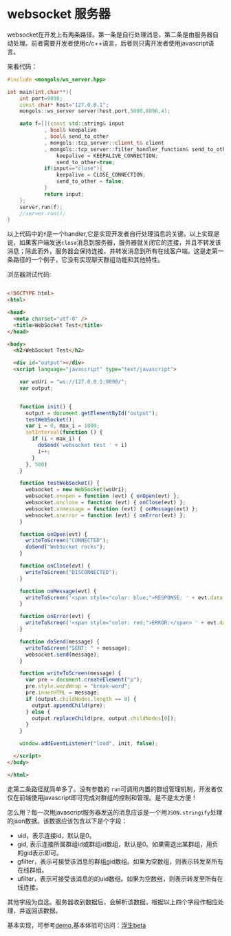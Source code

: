 # websocket 服务器

websocket在开发上有两条路径。第一条是自行处理消息，第二条是由服务器自动处理。前者需要开发者使用c/c++语言，后者则只需开发者使用javascript语言。

来看代码：

```cpp
#include <mongols/ws_server.hpp>

int main(int,char**){
	int port=9090;
	const char* host="127.0.0.1";
	mongols::ws_server server(host,port,5000,8096,4);

	auto f=[](const std::string& input
            , bool& keepalive
            , bool& send_to_other
            , mongols::tcp_server::client_t& client
            , mongols::tcp_server::filter_handler_function& send_to_other_filter){
			    keepalive = KEEPALIVE_CONNECTION;
			    send_to_other=true;
			if(input=="close"){
				keepalive = CLOSE_CONNECTION;
				send_to_other = false;
			}
			return input;
	};
	server.run(f);
	//server.run();
}
```
以上代码中的`f`是一个handler,它是实现开发者自行处理消息的关键。以上实现是说，如果客户端发送`close`消息到服务器，服务器就关闭它的连接，并且不转发该消息；除此而外，服务器会保持连接，并转发消息到所有在线客户端。这是走第一条路径的一个例子，它没有实现聊天群组功能和其他特性。

浏览器测试代码:

```html

<!DOCTYPE html>
<html>

<head>
  <meta charset="utf-8" />
  <title>WebSocket Test</title>
</head>

<body>
  <h2>WebSocket Test</h2>

  <div id="output"></div>
  <script language="javascript" type="text/javascript">

    var wsUri = "ws://127.0.0.1:9090/";
    var output;


    function init() {
      output = document.getElementById("output");
      testWebSocket();
      var i = 0, max_i = 1000;
      setInterval(function () {
        if (i < max_i) {
          doSend('websocket test ' + i)
          i++;
        }
      }, 500)
    }

    function testWebSocket() {
      websocket = new WebSocket(wsUri);
      websocket.onopen = function (evt) { onOpen(evt) };
      websocket.onclose = function (evt) { onClose(evt) };
      websocket.onmessage = function (evt) { onMessage(evt) };
      websocket.onerror = function (evt) { onError(evt) };
    }

    function onOpen(evt) {
      writeToScreen("CONNECTED");
      doSend("WebSocket rocks");
    }

    function onClose(evt) {
      writeToScreen("DISCONNECTED");
    }

    function onMessage(evt) {
      writeToScreen('<span style="color: blue;">RESPONSE: ' + evt.data + '</span>');
    }

    function onError(evt) {
      writeToScreen('<span style="color: red;">ERROR:</span> ' + evt.data);
    }

    function doSend(message) {
      writeToScreen("SENT: " + message);
      websocket.send(message);
    }

    function writeToScreen(message) {
      var pre = document.createElement("p");
      pre.style.wordWrap = "break-word";
      pre.innerHTML = message;
      if (output.childNodes.length == 0) {
        output.appendChild(pre);
      } else {
        output.replaceChild(pre, output.childNodes[0]);
      }
    }

    window.addEventListener("load", init, false);

  </script>
</body>

</html>


```

走第二条路径就简单多了。没有参数的 `run`可调用内置的群组管理机制，开发者仅仅在前端使用javascript即可完成对群组的控制和管理。是不是太方便！

怎么用？每一次用javascript服务器发送的消息应该是一个用`JSON.stringify`处理的json数据。该数据应该包含以下是个字段：

- uid，表示连接id，默认是0。
- gid, 表示连接所属群组id或群组id数组，默认是0。如果需退出某群组，用负的gid表示即可。
- gfilter，表示可接受该消息的群组gid数组。如果为空数组，则表示转发至所有在线群组。
- ufilter，表示可接受该消息的的uid数组。如果为空数组，则表示转发至所有在线连接。

其他字段为自选。服务器收到数据后，会解析该数据，根据以上四个字段作相应处理，并返回该数据。

基本实现，可参考[demo](https://github.com/webcpp/fusheng),基本体验可访问：[浮生beta](https://fusheng.hi-nginx.com/)